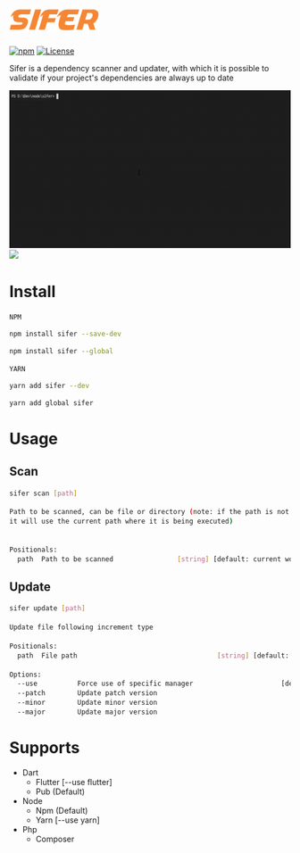 # <img src="https://raw.githubusercontent.com/adlerluiz/sifer/master/example/sifer.png" width="160">

[![npm](https://img.shields.io/npm/v/sifer.svg?style=flat-square)](https://npmjs.org/sifer)
[![License](https://img.shields.io/badge/license-MIT-blue.svg?style=flat-square)](LICENSE)

Sifer is a dependency scanner and updater, with which it is possible to validate if your project's dependencies are always up to date

<img src="https://raw.githubusercontent.com/adlerluiz/sifer/master/example/scan.gif" >

<img src="https://raw.githubusercontent.com/adlerluiz/sifer/master/example/update.gif" width="585">

# Install
`NPM`
```bash
npm install sifer --save-dev
```

```bash
npm install sifer --global
```

`YARN`
```bash
yarn add sifer --dev
```
```bash
yarn add global sifer
```
# Usage
## Scan
```bash
sifer scan [path]

Path to be scanned, can be file or directory (note: if the path is not provided,
it will use the current path where it is being executed)


Positionals:
  path  Path to be scanned                [string] [default: current workdir]
```

## Update
```bash
sifer update [path]

Update file following increment type

Positionals:
  path  File path                                   [string] [default: "--patch"]

Options:
  --use          Force use of specific manager                      [default: ""]
  --patch        Update patch version
  --minor        Update minor version
  --major        Update major version
```

# Supports
- Dart
  - Flutter [--use flutter]
  - Pub (Default)
- Node
  - Npm (Default)
  - Yarn [--use yarn]
- Php
  - Composer